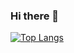 ### Hi there 👋

[![Top Langs](https://github-readme-stats.vercel.app/api/top-langs/?username=mrivnak&hide=css,less,javascript,html,scss&exclude_repo=mrivnak.github.io,mirrorpad,qmk_firmware,dotfiles,github-dracula-theme)](https://github.com/anuraghazra/github-readme-stats)

<!--
**mrivnak/mrivnak** is a ✨ _special_ ✨ repository because its `README.md` (this file) appears on your GitHub profile.

Here are some ideas to get you started:

- 🔭 I’m currently working on ...
- 🌱 I’m currently learning ...
- 👯 I’m looking to collaborate on ...
- 🤔 I’m looking for help with ...
- 💬 Ask me about ...
- 📫 How to reach me: ...
- 😄 Pronouns: ...
- ⚡ Fun fact: ...
-->
